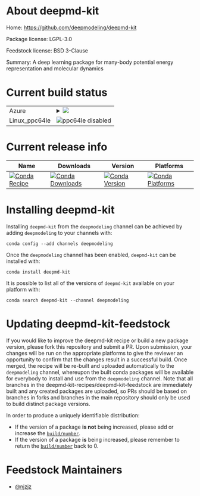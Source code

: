 About deepmd-kit
================

Home: https://github.com/deepmodeling/deepmd-kit

Package license: LGPL-3.0

Feedstock license: BSD 3-Clause

Summary: A deep learning package for many-body potential energy representation and molecular dynamics



Current build status
====================


<table>
    
  <tr>
    <td>Azure</td>
    <td>
      <details>
        <summary>
          <a href="https://dev.azure.com/deepmd-kit-recipes/feedstock-builds/_build/latest?definitionId=1&branchName=master">
            <img src="https://dev.azure.com/deepmd-kit-recipes/feedstock-builds/_apis/build/status/deepmd-kit-feedstock?branchName=master">
          </a>
        </summary>
        <table>
          <thead><tr><th>Variant</th><th>Status</th></tr></thead>
          <tbody><tr>
              <td>linux_cudatoolkit10.0dp_variantcpufloat_prechighpython3.6</td>
              <td>
                <a href="https://dev.azure.com/deepmd-kit-recipes/feedstock-builds/_build/latest?definitionId=1&branchName=master">
                  <img src="https://dev.azure.com/deepmd-kit-recipes/feedstock-builds/_apis/build/status/deepmd-kit-feedstock?branchName=master&jobName=linux&configuration=linux_cudatoolkit10.0dp_variantcpufloat_prechighpython3.6" alt="variant">
                </a>
              </td>
            </tr><tr>
              <td>linux_cudatoolkit10.0dp_variantcpufloat_prechighpython3.7</td>
              <td>
                <a href="https://dev.azure.com/deepmd-kit-recipes/feedstock-builds/_build/latest?definitionId=1&branchName=master">
                  <img src="https://dev.azure.com/deepmd-kit-recipes/feedstock-builds/_apis/build/status/deepmd-kit-feedstock?branchName=master&jobName=linux&configuration=linux_cudatoolkit10.0dp_variantcpufloat_prechighpython3.7" alt="variant">
                </a>
              </td>
            </tr><tr>
              <td>linux_cudatoolkit10.0dp_variantcpufloat_preclowpython3.6</td>
              <td>
                <a href="https://dev.azure.com/deepmd-kit-recipes/feedstock-builds/_build/latest?definitionId=1&branchName=master">
                  <img src="https://dev.azure.com/deepmd-kit-recipes/feedstock-builds/_apis/build/status/deepmd-kit-feedstock?branchName=master&jobName=linux&configuration=linux_cudatoolkit10.0dp_variantcpufloat_preclowpython3.6" alt="variant">
                </a>
              </td>
            </tr><tr>
              <td>linux_cudatoolkit10.0dp_variantcpufloat_preclowpython3.7</td>
              <td>
                <a href="https://dev.azure.com/deepmd-kit-recipes/feedstock-builds/_build/latest?definitionId=1&branchName=master">
                  <img src="https://dev.azure.com/deepmd-kit-recipes/feedstock-builds/_apis/build/status/deepmd-kit-feedstock?branchName=master&jobName=linux&configuration=linux_cudatoolkit10.0dp_variantcpufloat_preclowpython3.7" alt="variant">
                </a>
              </td>
            </tr><tr>
              <td>linux_cudatoolkit10.0dp_variantgpufloat_prechighpython3.6</td>
              <td>
                <a href="https://dev.azure.com/deepmd-kit-recipes/feedstock-builds/_build/latest?definitionId=1&branchName=master">
                  <img src="https://dev.azure.com/deepmd-kit-recipes/feedstock-builds/_apis/build/status/deepmd-kit-feedstock?branchName=master&jobName=linux&configuration=linux_cudatoolkit10.0dp_variantgpufloat_prechighpython3.6" alt="variant">
                </a>
              </td>
            </tr><tr>
              <td>linux_cudatoolkit10.0dp_variantgpufloat_prechighpython3.7</td>
              <td>
                <a href="https://dev.azure.com/deepmd-kit-recipes/feedstock-builds/_build/latest?definitionId=1&branchName=master">
                  <img src="https://dev.azure.com/deepmd-kit-recipes/feedstock-builds/_apis/build/status/deepmd-kit-feedstock?branchName=master&jobName=linux&configuration=linux_cudatoolkit10.0dp_variantgpufloat_prechighpython3.7" alt="variant">
                </a>
              </td>
            </tr><tr>
              <td>linux_cudatoolkit10.0dp_variantgpufloat_preclowpython3.6</td>
              <td>
                <a href="https://dev.azure.com/deepmd-kit-recipes/feedstock-builds/_build/latest?definitionId=1&branchName=master">
                  <img src="https://dev.azure.com/deepmd-kit-recipes/feedstock-builds/_apis/build/status/deepmd-kit-feedstock?branchName=master&jobName=linux&configuration=linux_cudatoolkit10.0dp_variantgpufloat_preclowpython3.6" alt="variant">
                </a>
              </td>
            </tr><tr>
              <td>linux_cudatoolkit10.0dp_variantgpufloat_preclowpython3.7</td>
              <td>
                <a href="https://dev.azure.com/deepmd-kit-recipes/feedstock-builds/_build/latest?definitionId=1&branchName=master">
                  <img src="https://dev.azure.com/deepmd-kit-recipes/feedstock-builds/_apis/build/status/deepmd-kit-feedstock?branchName=master&jobName=linux&configuration=linux_cudatoolkit10.0dp_variantgpufloat_preclowpython3.7" alt="variant">
                </a>
              </td>
            </tr><tr>
              <td>linux_cudatoolkit10.1dp_variantcpufloat_prechighpython3.6</td>
              <td>
                <a href="https://dev.azure.com/deepmd-kit-recipes/feedstock-builds/_build/latest?definitionId=1&branchName=master">
                  <img src="https://dev.azure.com/deepmd-kit-recipes/feedstock-builds/_apis/build/status/deepmd-kit-feedstock?branchName=master&jobName=linux&configuration=linux_cudatoolkit10.1dp_variantcpufloat_prechighpython3.6" alt="variant">
                </a>
              </td>
            </tr><tr>
              <td>linux_cudatoolkit10.1dp_variantcpufloat_prechighpython3.7</td>
              <td>
                <a href="https://dev.azure.com/deepmd-kit-recipes/feedstock-builds/_build/latest?definitionId=1&branchName=master">
                  <img src="https://dev.azure.com/deepmd-kit-recipes/feedstock-builds/_apis/build/status/deepmd-kit-feedstock?branchName=master&jobName=linux&configuration=linux_cudatoolkit10.1dp_variantcpufloat_prechighpython3.7" alt="variant">
                </a>
              </td>
            </tr><tr>
              <td>linux_cudatoolkit10.1dp_variantcpufloat_preclowpython3.6</td>
              <td>
                <a href="https://dev.azure.com/deepmd-kit-recipes/feedstock-builds/_build/latest?definitionId=1&branchName=master">
                  <img src="https://dev.azure.com/deepmd-kit-recipes/feedstock-builds/_apis/build/status/deepmd-kit-feedstock?branchName=master&jobName=linux&configuration=linux_cudatoolkit10.1dp_variantcpufloat_preclowpython3.6" alt="variant">
                </a>
              </td>
            </tr><tr>
              <td>linux_cudatoolkit10.1dp_variantcpufloat_preclowpython3.7</td>
              <td>
                <a href="https://dev.azure.com/deepmd-kit-recipes/feedstock-builds/_build/latest?definitionId=1&branchName=master">
                  <img src="https://dev.azure.com/deepmd-kit-recipes/feedstock-builds/_apis/build/status/deepmd-kit-feedstock?branchName=master&jobName=linux&configuration=linux_cudatoolkit10.1dp_variantcpufloat_preclowpython3.7" alt="variant">
                </a>
              </td>
            </tr><tr>
              <td>linux_cudatoolkit10.1dp_variantgpufloat_prechighpython3.6</td>
              <td>
                <a href="https://dev.azure.com/deepmd-kit-recipes/feedstock-builds/_build/latest?definitionId=1&branchName=master">
                  <img src="https://dev.azure.com/deepmd-kit-recipes/feedstock-builds/_apis/build/status/deepmd-kit-feedstock?branchName=master&jobName=linux&configuration=linux_cudatoolkit10.1dp_variantgpufloat_prechighpython3.6" alt="variant">
                </a>
              </td>
            </tr><tr>
              <td>linux_cudatoolkit10.1dp_variantgpufloat_prechighpython3.7</td>
              <td>
                <a href="https://dev.azure.com/deepmd-kit-recipes/feedstock-builds/_build/latest?definitionId=1&branchName=master">
                  <img src="https://dev.azure.com/deepmd-kit-recipes/feedstock-builds/_apis/build/status/deepmd-kit-feedstock?branchName=master&jobName=linux&configuration=linux_cudatoolkit10.1dp_variantgpufloat_prechighpython3.7" alt="variant">
                </a>
              </td>
            </tr><tr>
              <td>linux_cudatoolkit10.1dp_variantgpufloat_preclowpython3.6</td>
              <td>
                <a href="https://dev.azure.com/deepmd-kit-recipes/feedstock-builds/_build/latest?definitionId=1&branchName=master">
                  <img src="https://dev.azure.com/deepmd-kit-recipes/feedstock-builds/_apis/build/status/deepmd-kit-feedstock?branchName=master&jobName=linux&configuration=linux_cudatoolkit10.1dp_variantgpufloat_preclowpython3.6" alt="variant">
                </a>
              </td>
            </tr><tr>
              <td>linux_cudatoolkit10.1dp_variantgpufloat_preclowpython3.7</td>
              <td>
                <a href="https://dev.azure.com/deepmd-kit-recipes/feedstock-builds/_build/latest?definitionId=1&branchName=master">
                  <img src="https://dev.azure.com/deepmd-kit-recipes/feedstock-builds/_apis/build/status/deepmd-kit-feedstock?branchName=master&jobName=linux&configuration=linux_cudatoolkit10.1dp_variantgpufloat_preclowpython3.7" alt="variant">
                </a>
              </td>
            </tr><tr>
              <td>linux_cudatoolkit9.0dp_variantcpufloat_prechighpython3.6</td>
              <td>
                <a href="https://dev.azure.com/deepmd-kit-recipes/feedstock-builds/_build/latest?definitionId=1&branchName=master">
                  <img src="https://dev.azure.com/deepmd-kit-recipes/feedstock-builds/_apis/build/status/deepmd-kit-feedstock?branchName=master&jobName=linux&configuration=linux_cudatoolkit9.0dp_variantcpufloat_prechighpython3.6" alt="variant">
                </a>
              </td>
            </tr><tr>
              <td>linux_cudatoolkit9.0dp_variantcpufloat_prechighpython3.7</td>
              <td>
                <a href="https://dev.azure.com/deepmd-kit-recipes/feedstock-builds/_build/latest?definitionId=1&branchName=master">
                  <img src="https://dev.azure.com/deepmd-kit-recipes/feedstock-builds/_apis/build/status/deepmd-kit-feedstock?branchName=master&jobName=linux&configuration=linux_cudatoolkit9.0dp_variantcpufloat_prechighpython3.7" alt="variant">
                </a>
              </td>
            </tr><tr>
              <td>linux_cudatoolkit9.0dp_variantcpufloat_preclowpython3.6</td>
              <td>
                <a href="https://dev.azure.com/deepmd-kit-recipes/feedstock-builds/_build/latest?definitionId=1&branchName=master">
                  <img src="https://dev.azure.com/deepmd-kit-recipes/feedstock-builds/_apis/build/status/deepmd-kit-feedstock?branchName=master&jobName=linux&configuration=linux_cudatoolkit9.0dp_variantcpufloat_preclowpython3.6" alt="variant">
                </a>
              </td>
            </tr><tr>
              <td>linux_cudatoolkit9.0dp_variantcpufloat_preclowpython3.7</td>
              <td>
                <a href="https://dev.azure.com/deepmd-kit-recipes/feedstock-builds/_build/latest?definitionId=1&branchName=master">
                  <img src="https://dev.azure.com/deepmd-kit-recipes/feedstock-builds/_apis/build/status/deepmd-kit-feedstock?branchName=master&jobName=linux&configuration=linux_cudatoolkit9.0dp_variantcpufloat_preclowpython3.7" alt="variant">
                </a>
              </td>
            </tr><tr>
              <td>linux_cudatoolkit9.0dp_variantgpufloat_prechighpython3.6</td>
              <td>
                <a href="https://dev.azure.com/deepmd-kit-recipes/feedstock-builds/_build/latest?definitionId=1&branchName=master">
                  <img src="https://dev.azure.com/deepmd-kit-recipes/feedstock-builds/_apis/build/status/deepmd-kit-feedstock?branchName=master&jobName=linux&configuration=linux_cudatoolkit9.0dp_variantgpufloat_prechighpython3.6" alt="variant">
                </a>
              </td>
            </tr><tr>
              <td>linux_cudatoolkit9.0dp_variantgpufloat_prechighpython3.7</td>
              <td>
                <a href="https://dev.azure.com/deepmd-kit-recipes/feedstock-builds/_build/latest?definitionId=1&branchName=master">
                  <img src="https://dev.azure.com/deepmd-kit-recipes/feedstock-builds/_apis/build/status/deepmd-kit-feedstock?branchName=master&jobName=linux&configuration=linux_cudatoolkit9.0dp_variantgpufloat_prechighpython3.7" alt="variant">
                </a>
              </td>
            </tr><tr>
              <td>linux_cudatoolkit9.0dp_variantgpufloat_preclowpython3.6</td>
              <td>
                <a href="https://dev.azure.com/deepmd-kit-recipes/feedstock-builds/_build/latest?definitionId=1&branchName=master">
                  <img src="https://dev.azure.com/deepmd-kit-recipes/feedstock-builds/_apis/build/status/deepmd-kit-feedstock?branchName=master&jobName=linux&configuration=linux_cudatoolkit9.0dp_variantgpufloat_preclowpython3.6" alt="variant">
                </a>
              </td>
            </tr><tr>
              <td>linux_cudatoolkit9.0dp_variantgpufloat_preclowpython3.7</td>
              <td>
                <a href="https://dev.azure.com/deepmd-kit-recipes/feedstock-builds/_build/latest?definitionId=1&branchName=master">
                  <img src="https://dev.azure.com/deepmd-kit-recipes/feedstock-builds/_apis/build/status/deepmd-kit-feedstock?branchName=master&jobName=linux&configuration=linux_cudatoolkit9.0dp_variantgpufloat_preclowpython3.7" alt="variant">
                </a>
              </td>
            </tr><tr>
              <td>linux_cudatoolkit9.2dp_variantcpufloat_prechighpython3.6</td>
              <td>
                <a href="https://dev.azure.com/deepmd-kit-recipes/feedstock-builds/_build/latest?definitionId=1&branchName=master">
                  <img src="https://dev.azure.com/deepmd-kit-recipes/feedstock-builds/_apis/build/status/deepmd-kit-feedstock?branchName=master&jobName=linux&configuration=linux_cudatoolkit9.2dp_variantcpufloat_prechighpython3.6" alt="variant">
                </a>
              </td>
            </tr><tr>
              <td>linux_cudatoolkit9.2dp_variantcpufloat_prechighpython3.7</td>
              <td>
                <a href="https://dev.azure.com/deepmd-kit-recipes/feedstock-builds/_build/latest?definitionId=1&branchName=master">
                  <img src="https://dev.azure.com/deepmd-kit-recipes/feedstock-builds/_apis/build/status/deepmd-kit-feedstock?branchName=master&jobName=linux&configuration=linux_cudatoolkit9.2dp_variantcpufloat_prechighpython3.7" alt="variant">
                </a>
              </td>
            </tr><tr>
              <td>linux_cudatoolkit9.2dp_variantcpufloat_preclowpython3.6</td>
              <td>
                <a href="https://dev.azure.com/deepmd-kit-recipes/feedstock-builds/_build/latest?definitionId=1&branchName=master">
                  <img src="https://dev.azure.com/deepmd-kit-recipes/feedstock-builds/_apis/build/status/deepmd-kit-feedstock?branchName=master&jobName=linux&configuration=linux_cudatoolkit9.2dp_variantcpufloat_preclowpython3.6" alt="variant">
                </a>
              </td>
            </tr><tr>
              <td>linux_cudatoolkit9.2dp_variantcpufloat_preclowpython3.7</td>
              <td>
                <a href="https://dev.azure.com/deepmd-kit-recipes/feedstock-builds/_build/latest?definitionId=1&branchName=master">
                  <img src="https://dev.azure.com/deepmd-kit-recipes/feedstock-builds/_apis/build/status/deepmd-kit-feedstock?branchName=master&jobName=linux&configuration=linux_cudatoolkit9.2dp_variantcpufloat_preclowpython3.7" alt="variant">
                </a>
              </td>
            </tr><tr>
              <td>linux_cudatoolkit9.2dp_variantgpufloat_prechighpython3.6</td>
              <td>
                <a href="https://dev.azure.com/deepmd-kit-recipes/feedstock-builds/_build/latest?definitionId=1&branchName=master">
                  <img src="https://dev.azure.com/deepmd-kit-recipes/feedstock-builds/_apis/build/status/deepmd-kit-feedstock?branchName=master&jobName=linux&configuration=linux_cudatoolkit9.2dp_variantgpufloat_prechighpython3.6" alt="variant">
                </a>
              </td>
            </tr><tr>
              <td>linux_cudatoolkit9.2dp_variantgpufloat_prechighpython3.7</td>
              <td>
                <a href="https://dev.azure.com/deepmd-kit-recipes/feedstock-builds/_build/latest?definitionId=1&branchName=master">
                  <img src="https://dev.azure.com/deepmd-kit-recipes/feedstock-builds/_apis/build/status/deepmd-kit-feedstock?branchName=master&jobName=linux&configuration=linux_cudatoolkit9.2dp_variantgpufloat_prechighpython3.7" alt="variant">
                </a>
              </td>
            </tr><tr>
              <td>linux_cudatoolkit9.2dp_variantgpufloat_preclowpython3.6</td>
              <td>
                <a href="https://dev.azure.com/deepmd-kit-recipes/feedstock-builds/_build/latest?definitionId=1&branchName=master">
                  <img src="https://dev.azure.com/deepmd-kit-recipes/feedstock-builds/_apis/build/status/deepmd-kit-feedstock?branchName=master&jobName=linux&configuration=linux_cudatoolkit9.2dp_variantgpufloat_preclowpython3.6" alt="variant">
                </a>
              </td>
            </tr><tr>
              <td>linux_cudatoolkit9.2dp_variantgpufloat_preclowpython3.7</td>
              <td>
                <a href="https://dev.azure.com/deepmd-kit-recipes/feedstock-builds/_build/latest?definitionId=1&branchName=master">
                  <img src="https://dev.azure.com/deepmd-kit-recipes/feedstock-builds/_apis/build/status/deepmd-kit-feedstock?branchName=master&jobName=linux&configuration=linux_cudatoolkit9.2dp_variantgpufloat_preclowpython3.7" alt="variant">
                </a>
              </td>
            </tr><tr>
              <td>osx_dp_variantcpufloat_prechighpython3.6</td>
              <td>
                <a href="https://dev.azure.com/deepmd-kit-recipes/feedstock-builds/_build/latest?definitionId=1&branchName=master">
                  <img src="https://dev.azure.com/deepmd-kit-recipes/feedstock-builds/_apis/build/status/deepmd-kit-feedstock?branchName=master&jobName=osx&configuration=osx_dp_variantcpufloat_prechighpython3.6" alt="variant">
                </a>
              </td>
            </tr><tr>
              <td>osx_dp_variantcpufloat_prechighpython3.7</td>
              <td>
                <a href="https://dev.azure.com/deepmd-kit-recipes/feedstock-builds/_build/latest?definitionId=1&branchName=master">
                  <img src="https://dev.azure.com/deepmd-kit-recipes/feedstock-builds/_apis/build/status/deepmd-kit-feedstock?branchName=master&jobName=osx&configuration=osx_dp_variantcpufloat_prechighpython3.7" alt="variant">
                </a>
              </td>
            </tr><tr>
              <td>osx_dp_variantcpufloat_preclowpython3.6</td>
              <td>
                <a href="https://dev.azure.com/deepmd-kit-recipes/feedstock-builds/_build/latest?definitionId=1&branchName=master">
                  <img src="https://dev.azure.com/deepmd-kit-recipes/feedstock-builds/_apis/build/status/deepmd-kit-feedstock?branchName=master&jobName=osx&configuration=osx_dp_variantcpufloat_preclowpython3.6" alt="variant">
                </a>
              </td>
            </tr><tr>
              <td>osx_dp_variantcpufloat_preclowpython3.7</td>
              <td>
                <a href="https://dev.azure.com/deepmd-kit-recipes/feedstock-builds/_build/latest?definitionId=1&branchName=master">
                  <img src="https://dev.azure.com/deepmd-kit-recipes/feedstock-builds/_apis/build/status/deepmd-kit-feedstock?branchName=master&jobName=osx&configuration=osx_dp_variantcpufloat_preclowpython3.7" alt="variant">
                </a>
              </td>
            </tr><tr>
              <td>win_c_compilervs2015cudatoolkit10.0cxx_compilervs2015dp_variantcpufloat_prechighpython3.6</td>
              <td>
                <a href="https://dev.azure.com/deepmd-kit-recipes/feedstock-builds/_build/latest?definitionId=1&branchName=master">
                  <img src="https://dev.azure.com/deepmd-kit-recipes/feedstock-builds/_apis/build/status/deepmd-kit-feedstock?branchName=master&jobName=win&configuration=win_c_compilervs2015cudatoolkit10.0cxx_compilervs2015dp_variantcpufloat_prechighpython3.6" alt="variant">
                </a>
              </td>
            </tr><tr>
              <td>win_c_compilervs2015cudatoolkit10.0cxx_compilervs2015dp_variantcpufloat_prechighpython3.7</td>
              <td>
                <a href="https://dev.azure.com/deepmd-kit-recipes/feedstock-builds/_build/latest?definitionId=1&branchName=master">
                  <img src="https://dev.azure.com/deepmd-kit-recipes/feedstock-builds/_apis/build/status/deepmd-kit-feedstock?branchName=master&jobName=win&configuration=win_c_compilervs2015cudatoolkit10.0cxx_compilervs2015dp_variantcpufloat_prechighpython3.7" alt="variant">
                </a>
              </td>
            </tr><tr>
              <td>win_c_compilervs2015cudatoolkit10.0cxx_compilervs2015dp_variantcpufloat_preclowpython3.6</td>
              <td>
                <a href="https://dev.azure.com/deepmd-kit-recipes/feedstock-builds/_build/latest?definitionId=1&branchName=master">
                  <img src="https://dev.azure.com/deepmd-kit-recipes/feedstock-builds/_apis/build/status/deepmd-kit-feedstock?branchName=master&jobName=win&configuration=win_c_compilervs2015cudatoolkit10.0cxx_compilervs2015dp_variantcpufloat_preclowpython3.6" alt="variant">
                </a>
              </td>
            </tr><tr>
              <td>win_c_compilervs2015cudatoolkit10.0cxx_compilervs2015dp_variantcpufloat_preclowpython3.7</td>
              <td>
                <a href="https://dev.azure.com/deepmd-kit-recipes/feedstock-builds/_build/latest?definitionId=1&branchName=master">
                  <img src="https://dev.azure.com/deepmd-kit-recipes/feedstock-builds/_apis/build/status/deepmd-kit-feedstock?branchName=master&jobName=win&configuration=win_c_compilervs2015cudatoolkit10.0cxx_compilervs2015dp_variantcpufloat_preclowpython3.7" alt="variant">
                </a>
              </td>
            </tr><tr>
              <td>win_c_compilervs2015cudatoolkit10.0cxx_compilervs2015dp_variantgpufloat_prechighpython3.6</td>
              <td>
                <a href="https://dev.azure.com/deepmd-kit-recipes/feedstock-builds/_build/latest?definitionId=1&branchName=master">
                  <img src="https://dev.azure.com/deepmd-kit-recipes/feedstock-builds/_apis/build/status/deepmd-kit-feedstock?branchName=master&jobName=win&configuration=win_c_compilervs2015cudatoolkit10.0cxx_compilervs2015dp_variantgpufloat_prechighpython3.6" alt="variant">
                </a>
              </td>
            </tr><tr>
              <td>win_c_compilervs2015cudatoolkit10.0cxx_compilervs2015dp_variantgpufloat_prechighpython3.7</td>
              <td>
                <a href="https://dev.azure.com/deepmd-kit-recipes/feedstock-builds/_build/latest?definitionId=1&branchName=master">
                  <img src="https://dev.azure.com/deepmd-kit-recipes/feedstock-builds/_apis/build/status/deepmd-kit-feedstock?branchName=master&jobName=win&configuration=win_c_compilervs2015cudatoolkit10.0cxx_compilervs2015dp_variantgpufloat_prechighpython3.7" alt="variant">
                </a>
              </td>
            </tr><tr>
              <td>win_c_compilervs2015cudatoolkit10.0cxx_compilervs2015dp_variantgpufloat_preclowpython3.6</td>
              <td>
                <a href="https://dev.azure.com/deepmd-kit-recipes/feedstock-builds/_build/latest?definitionId=1&branchName=master">
                  <img src="https://dev.azure.com/deepmd-kit-recipes/feedstock-builds/_apis/build/status/deepmd-kit-feedstock?branchName=master&jobName=win&configuration=win_c_compilervs2015cudatoolkit10.0cxx_compilervs2015dp_variantgpufloat_preclowpython3.6" alt="variant">
                </a>
              </td>
            </tr><tr>
              <td>win_c_compilervs2015cudatoolkit10.0cxx_compilervs2015dp_variantgpufloat_preclowpython3.7</td>
              <td>
                <a href="https://dev.azure.com/deepmd-kit-recipes/feedstock-builds/_build/latest?definitionId=1&branchName=master">
                  <img src="https://dev.azure.com/deepmd-kit-recipes/feedstock-builds/_apis/build/status/deepmd-kit-feedstock?branchName=master&jobName=win&configuration=win_c_compilervs2015cudatoolkit10.0cxx_compilervs2015dp_variantgpufloat_preclowpython3.7" alt="variant">
                </a>
              </td>
            </tr><tr>
              <td>win_c_compilervs2015cudatoolkit10.1cxx_compilervs2015dp_variantcpufloat_prechighpython3.6</td>
              <td>
                <a href="https://dev.azure.com/deepmd-kit-recipes/feedstock-builds/_build/latest?definitionId=1&branchName=master">
                  <img src="https://dev.azure.com/deepmd-kit-recipes/feedstock-builds/_apis/build/status/deepmd-kit-feedstock?branchName=master&jobName=win&configuration=win_c_compilervs2015cudatoolkit10.1cxx_compilervs2015dp_variantcpufloat_prechighpython3.6" alt="variant">
                </a>
              </td>
            </tr><tr>
              <td>win_c_compilervs2015cudatoolkit10.1cxx_compilervs2015dp_variantcpufloat_prechighpython3.7</td>
              <td>
                <a href="https://dev.azure.com/deepmd-kit-recipes/feedstock-builds/_build/latest?definitionId=1&branchName=master">
                  <img src="https://dev.azure.com/deepmd-kit-recipes/feedstock-builds/_apis/build/status/deepmd-kit-feedstock?branchName=master&jobName=win&configuration=win_c_compilervs2015cudatoolkit10.1cxx_compilervs2015dp_variantcpufloat_prechighpython3.7" alt="variant">
                </a>
              </td>
            </tr><tr>
              <td>win_c_compilervs2015cudatoolkit10.1cxx_compilervs2015dp_variantcpufloat_preclowpython3.6</td>
              <td>
                <a href="https://dev.azure.com/deepmd-kit-recipes/feedstock-builds/_build/latest?definitionId=1&branchName=master">
                  <img src="https://dev.azure.com/deepmd-kit-recipes/feedstock-builds/_apis/build/status/deepmd-kit-feedstock?branchName=master&jobName=win&configuration=win_c_compilervs2015cudatoolkit10.1cxx_compilervs2015dp_variantcpufloat_preclowpython3.6" alt="variant">
                </a>
              </td>
            </tr><tr>
              <td>win_c_compilervs2015cudatoolkit10.1cxx_compilervs2015dp_variantcpufloat_preclowpython3.7</td>
              <td>
                <a href="https://dev.azure.com/deepmd-kit-recipes/feedstock-builds/_build/latest?definitionId=1&branchName=master">
                  <img src="https://dev.azure.com/deepmd-kit-recipes/feedstock-builds/_apis/build/status/deepmd-kit-feedstock?branchName=master&jobName=win&configuration=win_c_compilervs2015cudatoolkit10.1cxx_compilervs2015dp_variantcpufloat_preclowpython3.7" alt="variant">
                </a>
              </td>
            </tr><tr>
              <td>win_c_compilervs2015cudatoolkit10.1cxx_compilervs2015dp_variantgpufloat_prechighpython3.6</td>
              <td>
                <a href="https://dev.azure.com/deepmd-kit-recipes/feedstock-builds/_build/latest?definitionId=1&branchName=master">
                  <img src="https://dev.azure.com/deepmd-kit-recipes/feedstock-builds/_apis/build/status/deepmd-kit-feedstock?branchName=master&jobName=win&configuration=win_c_compilervs2015cudatoolkit10.1cxx_compilervs2015dp_variantgpufloat_prechighpython3.6" alt="variant">
                </a>
              </td>
            </tr><tr>
              <td>win_c_compilervs2015cudatoolkit10.1cxx_compilervs2015dp_variantgpufloat_prechighpython3.7</td>
              <td>
                <a href="https://dev.azure.com/deepmd-kit-recipes/feedstock-builds/_build/latest?definitionId=1&branchName=master">
                  <img src="https://dev.azure.com/deepmd-kit-recipes/feedstock-builds/_apis/build/status/deepmd-kit-feedstock?branchName=master&jobName=win&configuration=win_c_compilervs2015cudatoolkit10.1cxx_compilervs2015dp_variantgpufloat_prechighpython3.7" alt="variant">
                </a>
              </td>
            </tr><tr>
              <td>win_c_compilervs2015cudatoolkit10.1cxx_compilervs2015dp_variantgpufloat_preclowpython3.6</td>
              <td>
                <a href="https://dev.azure.com/deepmd-kit-recipes/feedstock-builds/_build/latest?definitionId=1&branchName=master">
                  <img src="https://dev.azure.com/deepmd-kit-recipes/feedstock-builds/_apis/build/status/deepmd-kit-feedstock?branchName=master&jobName=win&configuration=win_c_compilervs2015cudatoolkit10.1cxx_compilervs2015dp_variantgpufloat_preclowpython3.6" alt="variant">
                </a>
              </td>
            </tr><tr>
              <td>win_c_compilervs2015cudatoolkit10.1cxx_compilervs2015dp_variantgpufloat_preclowpython3.7</td>
              <td>
                <a href="https://dev.azure.com/deepmd-kit-recipes/feedstock-builds/_build/latest?definitionId=1&branchName=master">
                  <img src="https://dev.azure.com/deepmd-kit-recipes/feedstock-builds/_apis/build/status/deepmd-kit-feedstock?branchName=master&jobName=win&configuration=win_c_compilervs2015cudatoolkit10.1cxx_compilervs2015dp_variantgpufloat_preclowpython3.7" alt="variant">
                </a>
              </td>
            </tr><tr>
              <td>win_c_compilervs2015cudatoolkit9.0cxx_compilervs2015dp_variantcpufloat_prechighpython3.6</td>
              <td>
                <a href="https://dev.azure.com/deepmd-kit-recipes/feedstock-builds/_build/latest?definitionId=1&branchName=master">
                  <img src="https://dev.azure.com/deepmd-kit-recipes/feedstock-builds/_apis/build/status/deepmd-kit-feedstock?branchName=master&jobName=win&configuration=win_c_compilervs2015cudatoolkit9.0cxx_compilervs2015dp_variantcpufloat_prechighpython3.6" alt="variant">
                </a>
              </td>
            </tr><tr>
              <td>win_c_compilervs2015cudatoolkit9.0cxx_compilervs2015dp_variantcpufloat_prechighpython3.7</td>
              <td>
                <a href="https://dev.azure.com/deepmd-kit-recipes/feedstock-builds/_build/latest?definitionId=1&branchName=master">
                  <img src="https://dev.azure.com/deepmd-kit-recipes/feedstock-builds/_apis/build/status/deepmd-kit-feedstock?branchName=master&jobName=win&configuration=win_c_compilervs2015cudatoolkit9.0cxx_compilervs2015dp_variantcpufloat_prechighpython3.7" alt="variant">
                </a>
              </td>
            </tr><tr>
              <td>win_c_compilervs2015cudatoolkit9.0cxx_compilervs2015dp_variantcpufloat_preclowpython3.6</td>
              <td>
                <a href="https://dev.azure.com/deepmd-kit-recipes/feedstock-builds/_build/latest?definitionId=1&branchName=master">
                  <img src="https://dev.azure.com/deepmd-kit-recipes/feedstock-builds/_apis/build/status/deepmd-kit-feedstock?branchName=master&jobName=win&configuration=win_c_compilervs2015cudatoolkit9.0cxx_compilervs2015dp_variantcpufloat_preclowpython3.6" alt="variant">
                </a>
              </td>
            </tr><tr>
              <td>win_c_compilervs2015cudatoolkit9.0cxx_compilervs2015dp_variantcpufloat_preclowpython3.7</td>
              <td>
                <a href="https://dev.azure.com/deepmd-kit-recipes/feedstock-builds/_build/latest?definitionId=1&branchName=master">
                  <img src="https://dev.azure.com/deepmd-kit-recipes/feedstock-builds/_apis/build/status/deepmd-kit-feedstock?branchName=master&jobName=win&configuration=win_c_compilervs2015cudatoolkit9.0cxx_compilervs2015dp_variantcpufloat_preclowpython3.7" alt="variant">
                </a>
              </td>
            </tr><tr>
              <td>win_c_compilervs2015cudatoolkit9.0cxx_compilervs2015dp_variantgpufloat_prechighpython3.6</td>
              <td>
                <a href="https://dev.azure.com/deepmd-kit-recipes/feedstock-builds/_build/latest?definitionId=1&branchName=master">
                  <img src="https://dev.azure.com/deepmd-kit-recipes/feedstock-builds/_apis/build/status/deepmd-kit-feedstock?branchName=master&jobName=win&configuration=win_c_compilervs2015cudatoolkit9.0cxx_compilervs2015dp_variantgpufloat_prechighpython3.6" alt="variant">
                </a>
              </td>
            </tr><tr>
              <td>win_c_compilervs2015cudatoolkit9.0cxx_compilervs2015dp_variantgpufloat_prechighpython3.7</td>
              <td>
                <a href="https://dev.azure.com/deepmd-kit-recipes/feedstock-builds/_build/latest?definitionId=1&branchName=master">
                  <img src="https://dev.azure.com/deepmd-kit-recipes/feedstock-builds/_apis/build/status/deepmd-kit-feedstock?branchName=master&jobName=win&configuration=win_c_compilervs2015cudatoolkit9.0cxx_compilervs2015dp_variantgpufloat_prechighpython3.7" alt="variant">
                </a>
              </td>
            </tr><tr>
              <td>win_c_compilervs2015cudatoolkit9.0cxx_compilervs2015dp_variantgpufloat_preclowpython3.6</td>
              <td>
                <a href="https://dev.azure.com/deepmd-kit-recipes/feedstock-builds/_build/latest?definitionId=1&branchName=master">
                  <img src="https://dev.azure.com/deepmd-kit-recipes/feedstock-builds/_apis/build/status/deepmd-kit-feedstock?branchName=master&jobName=win&configuration=win_c_compilervs2015cudatoolkit9.0cxx_compilervs2015dp_variantgpufloat_preclowpython3.6" alt="variant">
                </a>
              </td>
            </tr><tr>
              <td>win_c_compilervs2015cudatoolkit9.0cxx_compilervs2015dp_variantgpufloat_preclowpython3.7</td>
              <td>
                <a href="https://dev.azure.com/deepmd-kit-recipes/feedstock-builds/_build/latest?definitionId=1&branchName=master">
                  <img src="https://dev.azure.com/deepmd-kit-recipes/feedstock-builds/_apis/build/status/deepmd-kit-feedstock?branchName=master&jobName=win&configuration=win_c_compilervs2015cudatoolkit9.0cxx_compilervs2015dp_variantgpufloat_preclowpython3.7" alt="variant">
                </a>
              </td>
            </tr><tr>
              <td>win_c_compilervs2015cudatoolkit9.2cxx_compilervs2015dp_variantcpufloat_prechighpython3.6</td>
              <td>
                <a href="https://dev.azure.com/deepmd-kit-recipes/feedstock-builds/_build/latest?definitionId=1&branchName=master">
                  <img src="https://dev.azure.com/deepmd-kit-recipes/feedstock-builds/_apis/build/status/deepmd-kit-feedstock?branchName=master&jobName=win&configuration=win_c_compilervs2015cudatoolkit9.2cxx_compilervs2015dp_variantcpufloat_prechighpython3.6" alt="variant">
                </a>
              </td>
            </tr><tr>
              <td>win_c_compilervs2015cudatoolkit9.2cxx_compilervs2015dp_variantcpufloat_prechighpython3.7</td>
              <td>
                <a href="https://dev.azure.com/deepmd-kit-recipes/feedstock-builds/_build/latest?definitionId=1&branchName=master">
                  <img src="https://dev.azure.com/deepmd-kit-recipes/feedstock-builds/_apis/build/status/deepmd-kit-feedstock?branchName=master&jobName=win&configuration=win_c_compilervs2015cudatoolkit9.2cxx_compilervs2015dp_variantcpufloat_prechighpython3.7" alt="variant">
                </a>
              </td>
            </tr><tr>
              <td>win_c_compilervs2015cudatoolkit9.2cxx_compilervs2015dp_variantcpufloat_preclowpython3.6</td>
              <td>
                <a href="https://dev.azure.com/deepmd-kit-recipes/feedstock-builds/_build/latest?definitionId=1&branchName=master">
                  <img src="https://dev.azure.com/deepmd-kit-recipes/feedstock-builds/_apis/build/status/deepmd-kit-feedstock?branchName=master&jobName=win&configuration=win_c_compilervs2015cudatoolkit9.2cxx_compilervs2015dp_variantcpufloat_preclowpython3.6" alt="variant">
                </a>
              </td>
            </tr><tr>
              <td>win_c_compilervs2015cudatoolkit9.2cxx_compilervs2015dp_variantcpufloat_preclowpython3.7</td>
              <td>
                <a href="https://dev.azure.com/deepmd-kit-recipes/feedstock-builds/_build/latest?definitionId=1&branchName=master">
                  <img src="https://dev.azure.com/deepmd-kit-recipes/feedstock-builds/_apis/build/status/deepmd-kit-feedstock?branchName=master&jobName=win&configuration=win_c_compilervs2015cudatoolkit9.2cxx_compilervs2015dp_variantcpufloat_preclowpython3.7" alt="variant">
                </a>
              </td>
            </tr><tr>
              <td>win_c_compilervs2015cudatoolkit9.2cxx_compilervs2015dp_variantgpufloat_prechighpython3.6</td>
              <td>
                <a href="https://dev.azure.com/deepmd-kit-recipes/feedstock-builds/_build/latest?definitionId=1&branchName=master">
                  <img src="https://dev.azure.com/deepmd-kit-recipes/feedstock-builds/_apis/build/status/deepmd-kit-feedstock?branchName=master&jobName=win&configuration=win_c_compilervs2015cudatoolkit9.2cxx_compilervs2015dp_variantgpufloat_prechighpython3.6" alt="variant">
                </a>
              </td>
            </tr><tr>
              <td>win_c_compilervs2015cudatoolkit9.2cxx_compilervs2015dp_variantgpufloat_prechighpython3.7</td>
              <td>
                <a href="https://dev.azure.com/deepmd-kit-recipes/feedstock-builds/_build/latest?definitionId=1&branchName=master">
                  <img src="https://dev.azure.com/deepmd-kit-recipes/feedstock-builds/_apis/build/status/deepmd-kit-feedstock?branchName=master&jobName=win&configuration=win_c_compilervs2015cudatoolkit9.2cxx_compilervs2015dp_variantgpufloat_prechighpython3.7" alt="variant">
                </a>
              </td>
            </tr><tr>
              <td>win_c_compilervs2015cudatoolkit9.2cxx_compilervs2015dp_variantgpufloat_preclowpython3.6</td>
              <td>
                <a href="https://dev.azure.com/deepmd-kit-recipes/feedstock-builds/_build/latest?definitionId=1&branchName=master">
                  <img src="https://dev.azure.com/deepmd-kit-recipes/feedstock-builds/_apis/build/status/deepmd-kit-feedstock?branchName=master&jobName=win&configuration=win_c_compilervs2015cudatoolkit9.2cxx_compilervs2015dp_variantgpufloat_preclowpython3.6" alt="variant">
                </a>
              </td>
            </tr><tr>
              <td>win_c_compilervs2015cudatoolkit9.2cxx_compilervs2015dp_variantgpufloat_preclowpython3.7</td>
              <td>
                <a href="https://dev.azure.com/deepmd-kit-recipes/feedstock-builds/_build/latest?definitionId=1&branchName=master">
                  <img src="https://dev.azure.com/deepmd-kit-recipes/feedstock-builds/_apis/build/status/deepmd-kit-feedstock?branchName=master&jobName=win&configuration=win_c_compilervs2015cudatoolkit9.2cxx_compilervs2015dp_variantgpufloat_preclowpython3.7" alt="variant">
                </a>
              </td>
            </tr>
          </tbody>
        </table>
      </details>
    </td>
  </tr>
  <tr>
    <td>Linux_ppc64le</td>
    <td>
      <img src="https://img.shields.io/badge/ppc64le-disabled-lightgrey.svg" alt="ppc64le disabled">
    </td>
  </tr>
</table>

Current release info
====================

| Name | Downloads | Version | Platforms |
| --- | --- | --- | --- |
| [![Conda Recipe](https://img.shields.io/badge/recipe-deepmd--kit-green.svg)](https://anaconda.org/deepmodeling/deepmd-kit) | [![Conda Downloads](https://img.shields.io/conda/dn/deepmodeling/deepmd-kit.svg)](https://anaconda.org/deepmodeling/deepmd-kit) | [![Conda Version](https://img.shields.io/conda/vn/deepmodeling/deepmd-kit.svg)](https://anaconda.org/deepmodeling/deepmd-kit) | [![Conda Platforms](https://img.shields.io/conda/pn/deepmodeling/deepmd-kit.svg)](https://anaconda.org/deepmodeling/deepmd-kit) |

Installing deepmd-kit
=====================

Installing `deepmd-kit` from the `deepmodeling` channel can be achieved by adding `deepmodeling` to your channels with:

```
conda config --add channels deepmodeling
```

Once the `deepmodeling` channel has been enabled, `deepmd-kit` can be installed with:

```
conda install deepmd-kit
```

It is possible to list all of the versions of `deepmd-kit` available on your platform with:

```
conda search deepmd-kit --channel deepmodeling
```




Updating deepmd-kit-feedstock
=============================

If you would like to improve the deepmd-kit recipe or build a new
package version, please fork this repository and submit a PR. Upon submission,
your changes will be run on the appropriate platforms to give the reviewer an
opportunity to confirm that the changes result in a successful build. Once
merged, the recipe will be re-built and uploaded automatically to the
`deepmodeling` channel, whereupon the built conda packages will be available for
everybody to install and use from the `deepmodeling` channel.
Note that all branches in the deepmd-kit-recipes/deepmd-kit-feedstock are
immediately built and any created packages are uploaded, so PRs should be based
on branches in forks and branches in the main repository should only be used to
build distinct package versions.

In order to produce a uniquely identifiable distribution:
 * If the version of a package **is not** being increased, please add or increase
   the [``build/number``](https://conda.io/docs/user-guide/tasks/build-packages/define-metadata.html#build-number-and-string).
 * If the version of a package **is** being increased, please remember to return
   the [``build/number``](https://conda.io/docs/user-guide/tasks/build-packages/define-metadata.html#build-number-and-string)
   back to 0.

Feedstock Maintainers
=====================

* [@njzjz](https://github.com/njzjz/)

